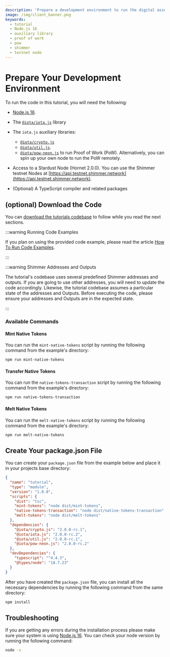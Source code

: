 ```yaml
---
description: 'Prepare a development environment to run the digital assets in iota.js tutorial.'
image: /img/client_banner.png
keywords:
  - tutorial
  - Node.js 16
  - auxiliary library
  - proof of work
  - pow
  - shimmer
  - testnet node
---
```


# Prepare Your Development Environment

To run the code in this tutorial, you will need the following:

- [Node.js 16](https://nodejs.org/en/blog/release/v16.16.0/).
- The [`@iota/iota.js`](https://www.npmjs.com/package/@iota/iota.js) library
- The `iota.js` auxiliary libraries:

  - [`@iota/crypto.js`](https://www.npmjs.com/package/@iota/crypto.js)
  - [`@iota/util.js`](https://www.npmjs.com/package/@iota/util.js).
  - [`@iota/pow-neon.js`](https://www.npmjs.com/package/@iota/pow-neon.js) to run Proof of Work (PoW). Alternatively,
    you can spin up your own node to run the PoW remotely.

- Access to a Stardust Node (Hornet 2.0.0). You can use the Shimmer testnet Nodes
  at [https://api.testnet.shimmer.network](https://api.testnet.shimmer.network).
- (Optional) A TypeScript compiler and related packages

## (optional) Download the Code

You
can [download the tutorials codebase](https://github.com/iotaledger/iota.js/tree/feat/stardust/packages/iota/examples/shimmer-digital-assets-tutorial)
to follow while you read the next sections.

:::warning Running Code Examples

If you plan on using the provided code example, please read the article [How To Run Code Examples](../../how_tos/run_how_tos.mdx).

:::

:::warning Shimmer Addresses and Outputs

The tutorial's codebase uses several predefined Shimmer addresses and outputs. If you are going to use other addresses, you will need to update the code accordingly. Likewise, the tutorial codebase assumes a particular state of the addresses and Outputs. Before executing the code, please ensure your addresses and Outputs are in the expected state.

:::

### Available Commands

#### Mint Native Tokens

You can run the `mint-native-tokens` script by running the following command from the example's directory:

```bash
npm run mint-native-tokens
```

#### Transfer Native Tokens

You can run the `native-tokens-transaction` script by running the following command from the example's directory:

```bash
npm run native-tokens-transaction
```

#### Melt Native Tokens

You can run the `melt-native-tokens` script by running the following command from the example's directory:

```bash
npm run melt-native-tokens
```

## Create Your package.json File

You can create your `package.json` file from the example below and place it in your projects base directory:

```json
{
  "name": "tutorial",
  "type": "module",
  "version": "1.0.0",
  "scripts": {
    "dist": "tsc",
    "mint-tokens": "node dist/mint-tokens",
    "native-tokens-transaction": "node dist/native-tokens-transaction",
    "melt-tokens": "node dist/melt-tokens"
  },
  "dependencies": {
    "@iota/crypto.js": "2.0.0-rc.1",
    "@iota/iota.js": "2.0.0-rc.2",
    "@iota/util.js": "2.0.0-rc.1",
    "@iota/pow-neon.js": "2.0.0-rc.2"
  },
  "devDependencies": {
    "typescript": "^4.4.3",
    "@types/node": "18.7.23"
  }
}
```

After you have created the `package.json` file, you can install all the necessary dependencies by running the following
command from the same directory:

```bash
npm install
```

## Troubleshooting

If you are getting any errors during the installation process please make sure your system is
using [Node.js 16](https://nodejs.org/en/blog/release/v16.16.0/). You can check your node version by running the
following command:

```bash
node -v
```
